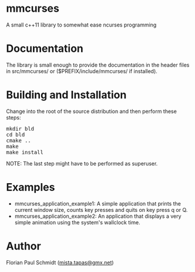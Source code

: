 # mmcurses

A small c++11 library to somewhat ease ncurses programming

# Documentation

The library is small enough to provide the documentation in the header files in src/mmcurses/ or ($PREFIX/include/mmcurses/ if installed).

# Building and Installation

Change into the root of the source distribution and then perform these steps:

<pre>
mkdir bld
cd bld
cmake ..
make
make install
</pre>

NOTE: The last step might have to be performed as superuser.

# Examples

* mmcurses_application_example1: A simple application that prints the current window size, counts key presses and quits on key press q or Q.
* mmcurses_application_example2: An application that displays a very simple animation using the system's wallclock time.

# Author

Florian Paul Schmidt (mista.tapas@gmx.net)